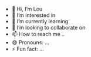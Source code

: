 - 👋 Hi, I’m Lou
- 👀 I’m interested in
- 🌱 I’m currently learning 
- 💞️ I’m looking to collaborate on
- 📫 How to reach me ..
- 😄 Pronouns: ...
- ⚡ Fun fact: ...

<!---
Shecd4fn/Shecd4fn is a ✨ special ✨ repository because its `README.md` (this file) appears on your GitHub profile.
You can click the Preview link to take a look at your changes.
--->

